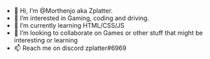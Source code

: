 - 👋 Hi, I’m @Morthenjo aka Zplatter.
- 👀 I’m interested in Gaming, coding and driving.
- 🌱 I’m currently learning HTML/CSS/JS
- 💞️ I’m looking to collaborate on Games or other stuff that might be interesting or learning
- 📫 Reach me on discord zplatter#6969

